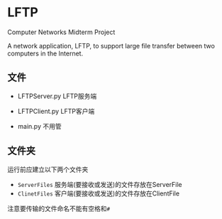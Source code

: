 # LFTP
Computer Networks Midterm Project

A network application, LFTP, to support large file transfer
between two computers in the Internet.

## 文件

* LFTPServer.py LFTP服务端

* LFTPClient.py LFTP客户端

* main.py 不用管

## 文件夹

运行前应建立以下两个文件夹

 * `ServerFiles` 服务端(要接收或发送)的文件存放在ServerFile
 * `ClinetFiles` 客户端(要接收或发送)的文件存放在ClientFile
 
 注意要传输的文件命名不能有空格和`#`